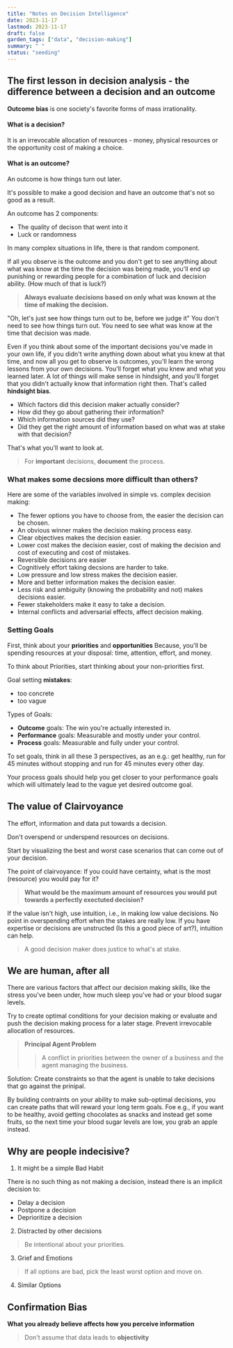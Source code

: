 ```yaml
---
title: "Notes on Decision Intelligence"
date: 2023-11-17
lastmod: 2023-11-17
draft: false
garden_tags: ["data", "decision-making"]
summary: " "
status: "seeding"
---
```


## The first lesson in decision analysis - the difference between a decision and an outcome

**Outcome bias** is one society's favorite forms of mass irrationality.

#### What is a decision? 
It is an irrevocable allocation of resources - money, physical resources or the opportunity cost of making a choice.

#### What is an outcome?
An outcome is how things turn out later.

It's possible to make a good decision and have an outcome that's not so good as a result.

An outcome has 2 components: 
- The quality of decison that went into it 
- Luck or randomness

In many complex situations in life, there is that random component. 

If all you observe is the outcome and you don't get to see anything about what was know at the time the decision was being made, you'll end up punishing or rewarding people for a combination of luck and decision ability. (How much of that is luck?)

> **Always evaluate decisions based on only what was known at the time of making the decision.**

"Oh, let's just see how things turn out to be, before we judge it"
You don't need to see how things turn out. You need to see what was know at the time that decision was made.

Even if you think about some of the important decisions you've made in your own life, if you didn't write anything down about what you knew at that time, and now all you get to observe is outcomes, you'll learn the wrong lessons from your own decisions. You'll forget what you knew and what you learned later. A lot of things will make sense in hindsight, and you'll forget that you didn't actually know that information right then. That's called **hindsight bias**.

- Which factors did this decision maker actually consider? 
- How did they go about gathering their information? 
- Which information sources did they use? 
- Did they get the right amount of information based on what was at stake with that decision? 

That's what you'll want to look at. 

> For **important** decisions, **document** the process.

### What makes some decsions more difficult than others? 

Here are some of the variables involved in simple vs. complex decision making:
- The fewer options you have to choose from, the easier the decision can be chosen.
- An obvious winner makes the decision making process easy.
- Clear objectives makes the decision easier.
- Lower cost makes the decision easier, cost of making the decision and cost of executing and cost of mistakes.
- Reversible decisions are easier
- Cognitively effort taking decsions are harder to take.
- Low pressure and low stress makes the decision easier.
- More and better information makes the decision easier.
- Less risk and ambiguity (knowing the probability and not) makes decisions easier.
- Fewer stakeholders make it easy to take a decision.
- Internal conflicts and adversarial effects, affect decision making.

### Setting Goals

First, think about your **priorities** and **opportunities**
Because, you'll be spending resources at your disposal: time, attention, effort, and money. 

To think about Priorities, start thinking about your non-priorities first.

Goal setting **mistakes**:
- too concrete
- too vague

Types of Goals: 

- **Outcome** goals: The win you're actually interested in.
- **Performance** goals: Measurable and mostly under your control.
- **Process** goals: Measurable and fully under your control.

To set goals, think in all these 3 perspectives, as an e.g.: get healthy, run for 45 minutes without stopping and run for 45 minutes every other day. 

Your process goals should help you get closer to your performance goals which will ultimately lead to the vague yet desired outcome goal. 

## The value of Clairvoyance

The effort, information and data put towards a decision.

Don't overspend or underspend resources on decisions.

Start by visualizing the best and worst case scenarios that can come out of your decision.

The point of clairvoyance: If you could have certainty, what is the most (resource) you would pay for it?

> **What would be the maximum amount of resources you would put towards a perfectly exectuted decision?**

If the value isn't high, use intuition, i.e., in making low value decisions.
No point in overspending effort when the stakes are really low.
If you have expertise or decisions are unstructed (Is this a good piece of art?), intuition can help.

> A good decision maker does justice to what's at stake.

## We are human, after all

There are various factors that affect our decision making skills, like the stress you've been under, how much sleep you've had or your blood sugar levels. 

Try to create optimal conditions for your decision making or evaluate and push the decision making process for a later stage. Prevent irrevocable allocation of resources.

> **Principal Agent Problem** 
>> A conflict in priorities between the owner of a business and the agent managing the business.  

Solution: Create constraints so that the agent is unable to take decisions that go against the prinipal. 

By building contraints on your ability to make sub-optimal decisions, you can create paths that will reward your long term goals. Foe e.g., if you want to be healthy, avoid getting chocolates as snacks and instead get some fruits, so the next time your blood sugar levels are low, you grab an apple instead. 

## Why are people indecisive? 
1. It might be a simple Bad Habit

There is no such thing as not making a decision, instead there is an implicit decision to: 
- Delay a decision
- Postpone a decision
- Deprioritize a decision

2. Distracted by other decisions

> Be intentional about your priorities.

3. Grief and Emotions

> If all options are bad, pick the least worst option and move on.

4. Similar Options

## Confirmation Bias

**What you already believe affects how you perceive information**

> Don't assume that data leads to **objectivity**




